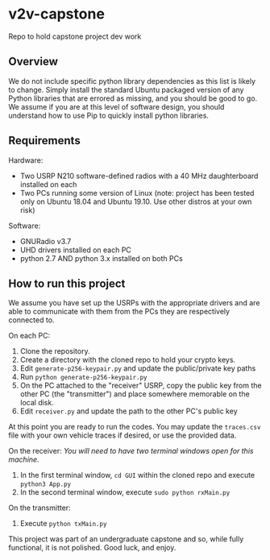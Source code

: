 # v2v-capstone
Repo to hold capstone project dev work

## Overview

We do not include specific python library dependencies as this list is likely to change. Simply install the standard Ubuntu packaged version of any Python libraries that are errored as missing, and you should be good to go. We assume if you are at this level of software design, you should understand how to use Pip to quickly install python libraries.

## Requirements
Hardware:
- Two USRP N210 software-defined radios with a 40 MHz daughterboard installed on each
- Two PCs running some version of Linux (note: project has been tested only on Ubuntu 18.04 and Ubuntu 19.10. Use other distros at your own risk)

Software:
- GNURadio v3.7
- UHD drivers installed on each PC
- python 2.7 AND python 3.x installed on both PCs

## How to run this project
We assume you have set up the USRPs with the appropriate drivers and are able to communicate with them from the PCs they are respectively connected to.

On each PC:
1. Clone the repository.
2. Create a directory with the cloned repo to hold your crypto keys.
3. Edit `generate-p256-keypair.py` and update the public/private key paths
4. Run `python generate-p256-keypair.py`
5. On the PC attached to the "receiver" USRP, copy the public key from the other PC (the "transmitter") and place somewhere memorable on the local disk.
6. Edit `receiver.py` and update the path to the other PC's public key

At this point you are ready to run the codes. You may update the `traces.csv` file with your own vehicle traces if desired, or use the provided data. 

On the receiver:
_You will need to have two terminal windows open for this machine._
1. In the first terminal window, `cd GUI` within the cloned repo and execute `python3 App.py`
2. In the second terminal window, execute `sudo python rxMain.py`

On the transmitter:
1. Execute `python txMain.py`

This project was part of an undergraduate capstone and so, while fully functional, it is not polished. Good luck, and enjoy.
